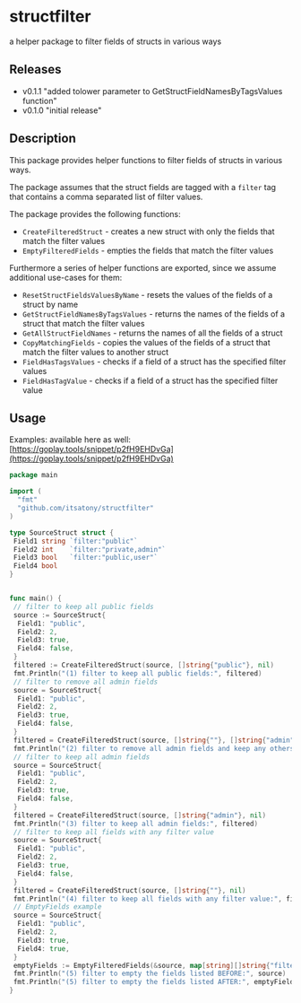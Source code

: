 # structfilter

a helper package to filter fields of structs in various ways

## Releases

* v0.1.1 "added tolower parameter to GetStructFieldNamesByTagsValues function"
* v0.1.0 "initial release"

## Description

This package provides helper functions to filter fields of structs in various ways.

The package assumes that the struct fields are tagged with a `filter` tag that contains a comma separated list of filter values.

The package provides the following functions:

* `CreateFilteredStruct` - creates a new struct with only the fields that match the filter values
* `EmptyFilteredFields` - empties the fields that match the filter values

Furthermore a series of helper functions are exported, since we assume additional use-cases for them:

* `ResetStructFieldsValuesByName` - resets the values of the fields of a struct by name
* `GetStructFieldNamesByTagsValues` - returns the names of the fields of a struct that match the filter values
* `GetAllStructFieldNames` - returns the names of all the fields of a struct
* `CopyMatchingFields` - copies the values of the fields of a struct that match the filter values to another struct
* `FieldHasTagsValues` - checks if a field of a struct has the specified filter values
* `FieldHasTagValue` - checks if a field of a struct has the specified filter value

## Usage

Examples: available here as well: [https://goplay.tools/snippet/p2fH9EHDvGa](https://goplay.tools/snippet/p2fH9EHDvGa)

```go
package main

import (
  "fmt"
  "github.com/itsatony/structfilter"
)

type SourceStruct struct {
 Field1 string `filter:"public"`
 Field2 int    `filter:"private,admin"`
 Field3 bool   `filter:"public,user"`
 Field4 bool
}


func main() {
 // filter to keep all public fields
 source := SourceStruct{
  Field1: "public",
  Field2: 2,
  Field3: true,
  Field4: false,
 }
 filtered := CreateFilteredStruct(source, []string{"public"}, nil)
 fmt.Println("(1) filter to keep all public fields:", filtered)
 // filter to remove all admin fields
 source = SourceStruct{
  Field1: "public",
  Field2: 2,
  Field3: true,
  Field4: false,
 }
 filtered = CreateFilteredStruct(source, []string{""}, []string{"admin"})
 fmt.Println("(2) filter to remove all admin fields and keep any others:", filtered)
 // filter to keep all admin fields
 source = SourceStruct{
  Field1: "public",
  Field2: 2,
  Field3: true,
  Field4: false,
 }
 filtered = CreateFilteredStruct(source, []string{"admin"}, nil)
 fmt.Println("(3) filter to keep all admin fields:", filtered)
 // filter to keep all fields with any filter value
 source = SourceStruct{
  Field1: "public",
  Field2: 2,
  Field3: true,
  Field4: false,
 }
 filtered = CreateFilteredStruct(source, []string{""}, nil)
 fmt.Println("(4) filter to keep all fields with any filter value:", filtered)
 // EmptyFields example
 source = SourceStruct{
  Field1: "public",
  Field2: 2,
  Field3: true,
  Field4: true,
 }
 emptyFields := EmptyFilteredFields(&source, map[string][]string{"filter": {"admin"}})
 fmt.Println("(5) filter to empty the fields listed BEFORE:", source)
 fmt.Println("(5) filter to empty the fields listed AFTER:", emptyFields)
}
```
